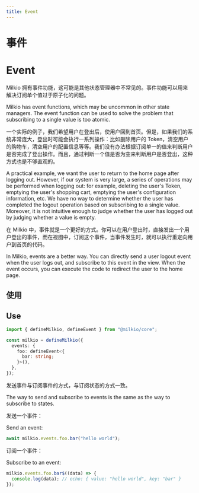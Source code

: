 ```yaml
---
title: Event
---
```


<I18N>

# 事件

# Event

Milkio 拥有事件功能，这可能是其他状态管理器中不常见的。事件功能可以用来解决订阅单个值过于原子化的问题。

Milkio has event functions, which may be uncommon in other state managers. The event function can be used to solve the problem that subscribing to a single value is too atomic.

一个实际的例子，我们希望用户在登出后，使用户回到首页。但是，如果我们的系统非常庞大，登出时可能会执行一系列操作：比如删除用户的 Token，清空用户的购物车，清空用户的配置信息等等。我们没有办法根据订阅单一的值来判断用户是否完成了登出操作。而且，通过判断一个值是否为空来判断用户是否登出，这种方式也是不够直观的。

A practical example, we want the user to return to the home page after logging out. However, if our system is very large, a series of operations may be performed when logging out: for example, deleting the user's Token, emptying the user's shopping cart, emptying the user's configuration information, etc. We have no way to determine whether the user has completed the logout operation based on subscribing to a single value. Moreover, it is not intuitive enough to judge whether the user has logged out by judging whether a value is empty.

在 Milkio 中，事件就是一个更好的方式。你可以在用户登出时，直接发出一个用户登出的事件，而在视图中，订阅这个事件，当事件发生时，就可以执行重定向用户到首页的代码。

In Milkio, events are a better way. You can directly send a user logout event when the user logs out, and subscribe to this event in the view. When the event occurs, you can execute the code to redirect the user to the home page.

## 使用

## Use

</I18N>

```ts
import { defineMilkio, defineEvent } from "@milkio/core";

const milkio = defineMilkio({
  events: {
    foo: defineEvent<{
      bar: string;
    }>(),
  },
});
```

<I18N>

发送事件与订阅事件的方式，与订阅状态的方式一致。

The way to send and subscribe to events is the same as the way to subscribe to states.

发送一个事件：

Send an event:

</I18N>

```ts
await milkio.events.foo.bar("hello world");
```

<I18N>

订阅一个事件：

Subscribe to an event:

</I18N>

```ts
milkio.events.foo.bar$((data) => {
  console.log(data); // echo: { value: "hello world", key: "bar" }
});
```
